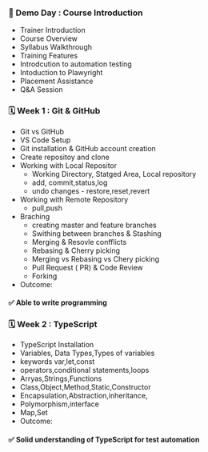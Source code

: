### 🎤 Demo Day : Course Introduction
- Trainer Introduction
- Course Overview
- Syllabus Walkthrough
- Training Features
- Introdcution to automation testing
- Intoduction to Plawyright
- Placement Assistance
- Q&A Session

### 🗓 Week 1 : Git & GitHub
- Git vs GitHub
- VS Code Setup
- Git installation & GitHub account creation
- Create repositoy and clone
- Working with Local Repositor
  - Working Directory, Statged Area, Local repository
  - add, commit,status,log
  - undo changes - restore,reset,revert
- Working with Remote Repository
  - pull,push
- Braching 
  - creating master and feature branches
  - Swithing between branches & Stashing
  - Merging & Resovle confflicts
  - Rebasing & Cherry picking
  - Merging vs Rebasing vs Chery picking
  - Pull Request ( PR) & Code Review
  - Forking
- Outcome:
#### ✅ Able to write programming

### 🗓 Week 2 : TypeScript
- TypeScript Installation
- Variables, Data Types,Types of variables
- keywords var,let,const
- operators,conditional statements,loops
- Arryas,Strings,Functions
- Class,Object,Method,Static,Constructor
- Encapsulation,Abstraction,inheritance,
- Polymorphism,interface
- Map,Set
- Outcome:
#### ✅ Solid understanding of TypeScript for test automation

